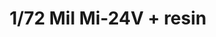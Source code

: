 ---
layout: product
title: "1/72 Mil Mi-24V + resin"
price: "5500" 
desc: "Maketa"
img_path: "/assets/img/ARK72038.webp"
brand: "Ark Models"
available: false
special_offer: false
new: true
soon: false
cat: "010000"
subcat: "015000"
subsubcat: "0N/A"
sifra: "ARK72038"
popular: false
spec: false
---